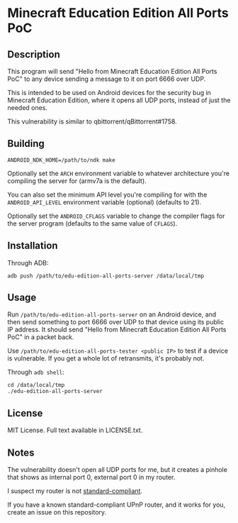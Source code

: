 # Minecraft Education Edition All Ports PoC
## Description
This program will send "Hello from Minecraft Education Edition All Ports PoC" to any device sending a message to it on port 6666 over UDP.

This is intended to be used on Android devices for the security bug in Minecraft Education Edition, where it opens all UDP ports, instead of just the needed ones.

This vulnerability is similar to qbittorrent/qBittorrent#1758.

## Building
```
ANDROID_NDK_HOME=/path/to/ndk make
```

Optionally set the `ARCH` environment variable to whatever architecture you're compiling the server for (armv7a is the default).

You can also set the minimum API level you're compiling for with the `ANDROID_API_LEVEL` environment variable (optional) (defaults to 21).

Optionally set the `ANDROID_CFLAGS` variable to change the compiler flags for the server program (defaults to the same value of `CFLAGS`).

## Installation
Through ADB:
```
adb push /path/to/edu-edition-all-ports-server /data/local/tmp
```

## Usage
Run `/path/to/edu-edition-all-ports-server` on an Android device, and then send something to port 6666 over UDP to that device using its public IP address.
It should send "Hello from Minecraft Education Edition All Ports PoC" in a packet back.

Use `/path/to/edu-edition-all-ports-tester <public IP>` to test if a device is vulnerable.
If you get a whole lot of retransmits, it's probably not.

Through `adb shell`:
```
cd /data/local/tmp
./edu-edition-all-ports-server
```

## License
MIT License. Full text available in LICENSE.txt.

## Notes
The vulnerability doesn't open all UDP ports for me, but it creates a pinhole
that shows as internal port 0, external port 0 in my router.

I suspect my router is not [standard-compliant](https://github.com/qbittorrent/qBittorrent/issues/1758#issuecomment-47003605).

If you have a known standard-compliant UPnP router, and it works for you, create an issue on this repository.
